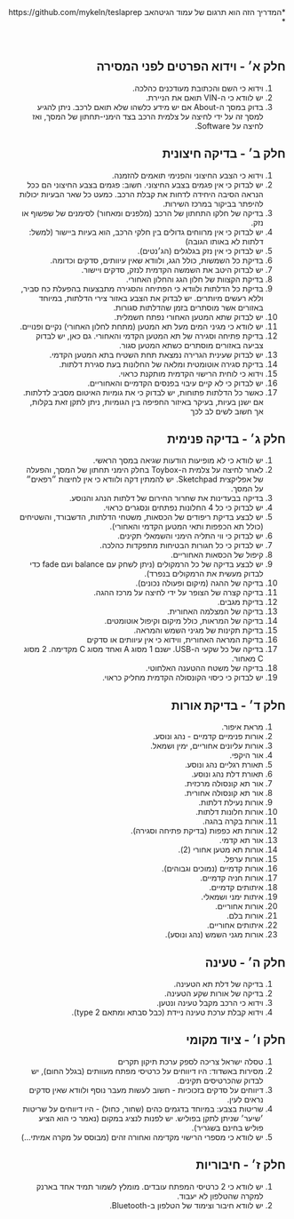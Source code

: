 <div dir="rtl">
*המדריך הזה הוא תרגום של עמוד הגיטהאב https://github.com/mykeln/teslaprep * 

&#x202b; 
## חלק א׳ - וידוא הפרטים לפני המסירה
1. וידוא כי השם והכתובת מעודכנים כהלכה.
2.  יש לוודא כי ה-VIN תואם את הניירת.
3.  בדוק במסך ה-About אם יש מידע כלשהו שלא תואם לרכב. ניתן להגיע למסך זה על ידי לחיצה על צלמית הרכב בצד הימני-תחתון של המסך, ואז לחיצה על Software. 

## חלק ב׳ - בדיקה חיצונית
1.  וידוא כי הצבע החיצוני והפנימי תואמים להזמנה.
2.  יש לבדוק כי אין פגמים בצבע החיצוני. חשוב: פגמים בצבע החיצוני הם ככל הנראה הסיבה היחידה לדחות את קבלת הרכב. כמעט כל שאר הבעיות יכולות להיפתר בביקור במרכז השירות. 
3.  בדיקה של חלקו התחתון של הרכב (מלפנים ומאחור) לסימנים של שפשוף או נזק.
4.  יש לבדוק כי אין מרווחים גדולים בין חלקי הרכב, הוא בעיות ביישור (למשל: דלתות לא באותו הגובה)
5.  יש לבדוק כי אין נזק בגלגלים (הג׳נטים).
6.  בדיקת כל השמשות, כולל הגג, ולוודא שאין עיוותים, סדקים וכדומה.
7.  יש לבדוק היטב את השמשה הקדמית לנזק, סדקים ויישור.
8.  בדיקת הקצוות של חלון הגג והחלון האחורי.
9.  בדיקת כל הדלתות ולוודא כי הפתיחה והסגירה מתבצעות בהפעלת כח סביר, וללא רעשים מיותרים. יש לבדוק את הצבע באזור צירי הדלתות, במיוחד באזורים אשר מוסתרים בזמן שהדלתות סגורות.
10.  יש לבדוק שתא המטען האחורי נפתח חשמלית.
11.  יש לוודא כי מגיני המים מעל תא המטען (מתחת לחלון האחורי) נקיים ופנויים.
12.  בדיקת פתיחה וסגירה של תא המטען הקדמי והאחורי. גם כאן, יש לבדוק צביעה באזורים מוסתרים כשתא המטען סגור.
13.  יש לבדוק שעינית הגרירה נמצאת תחת השטיח בתא המטען הקדמי.
14.  בדיקת סגירה אוטומטית ומלאה של החלונות בעת סגירת דלתות.
15.  וידוא כי לוחית הרישוי הקדמית מותקנת כראוי.
16.  יש לבדוק כי לא קיים עיבוי בפנסים הקדמיים והאחוריים.
17.  כאשר כל הדלתות פתוחות, יש לבדוק כי את גומיות האיטום מסביב לדלתות. אם ישנן בעיות, בעיקר באיזור החפיפה בין הגומיות, ניתן לתקן זאת בקלות, אך חשוב לשים לב לכך

## חלק ג׳ - בדיקה פנימית
1.  יש לוודא כי לא מופיעות הודעות שגיאה במסך הראשי.
2.  לאחר לחיצה על צלמית ה-Toybox בחלק הימני תחתון של המסך, והפעלה של אפליקצית Sketchpad.  יש להמתין דקה ולוודא כי אין לחיצות ״רפאים״ על המסך.
3.  בדיקה בבעדינות את שחרור החירום של דלתות הנהג והנוסע.
4.  יש לבדוק כי כל 4 החלונות נפתחים ונסגרים כראוי.
5.  יש לבצע בדיקת ריפודים של הכסאות, משטחי הדלתות, הדשבורד, והשטיחים (כולל תא הכפפות ותאי המטען הקדמי והאחורי).
6.  יש לבדוק כי ווי התליה הימני והשמאלי תקינים.
7.  יש לבדוק כי כל חגורות הבטיחות מתפקדות כהלכה.
8.  קיפול של הכסאות האחוריים.
9.  יש לבצע בדיקה של כל הרמקולים (ניתן לשחק עם balance ועם fade כדי לבדוק מעשית את הרמקולים בנפרד).
10.  בדיקה של ההגה (מיקום ופעולה נכונים).
11.  בדיקה קצרה של הצופר על ידי לחיצה על מרכז ההגה.
12.  בדיקת מגבים.
13.  בדיקה של המצלמה האחורית.
14.  בדיקה של המראות, כולל מיקום וקיפול אוטומטים.
15.  בדיקת תקינות של מגיני השמש והמראה.
16.  בדיקת המראה האחורית, ווידוא כי אין עיוותים או סדקים
17.  בדיקה של כל שקעי ה-USB. ישנם 1 מסוג A ואחד מסוג C מקדימה. 2 מסוג C מאחור.
18.  בדיקה של משטח ההטענה האלחוטי.
19.  יש לבדוק כי כיסוי הקונסולה הקדמית מחליק כראוי.

## חלק ד׳ - בדיקת אורות
1.  מראת איפור.
2.  אורות פנימיים קדמיים - נהג ונוסע.
3.  אורות עליונים אחוריים, ימין ושמאל.
4.  אור היקפי.
5.  תאורת רגליים נהג ונוסע.
6.  תאורת דלת נהג ונוסע.
7.  אור תא קונסולה מרכזית.
8.  אור תא קונסולה אחורית.
9.  אורות נעילת דלתות.
10.  אורות חלונות דלתות.
11.  אורות בקרה בהגה.
12.  אורות תא כפפות (בדיקת פתיחה וסגירה).
13.  אור תא קדמי.
14.  אורות תא מטען אחורי (2).
15.  אורות ערפל.
16.  אורות קדמיים (נמוכים וגבוהים).
17.  אורות חניה קדמיים.
18.  איתותים קדמיים.
19.  איתות ימני ושמאלי.
20.  אורות אחוריים.
21.  אורות בלם.
22.  איתותים אחוריים.
23.  אורות מגני השמש (נהג ונוסע).

## חלק ה׳ - טעינה
1.  בדיקה של דלת תא הטעינה.
2.  בדיקה של אורות שקע הטעינה.
3.  וידוא כי הרכב מקבל טעינה ונטען.
4.  וידוא קבלת ערכת טעינה ניידת (כבל סבתא ומתאם type 2).
    
## חלק ו׳ - ציוד מקומי
1.  טסלה ישראל צריכה לספק ערכת תיקון תקרים
2.  מסירות באשדוד: היו דיווחים על כרטיסי מפתח מעוותים (בגלל החום), יש לבדוק שהכרטיסים תקינים.
3.  דיווחים על סדקים בזכוכיות - חשוב לעשות מעבר נוסף ולוודא שאין סדקים נראים לעין.
4.  שריטות בצבע: במיוחד בדגמים כהים (שחור, כחול) - היו דיווחים על שריטות ׳שיער׳ שניתן לתקן בפוליש. יש לפנות לנציג במקום (נאמר כי הוא הציע פוליש בחינם בשגריר).
5.  יש לוודא כי מספרי הרישוי מקדימה ואחורה זהים (מבוסס על מקרה אמיתי...)
    
## חלק ז׳ - חיבוריות
1.  יש לוודא כי 2 כרטיסי המפתח עובדים. מומלץ לשמור תמיד אחד בארנק למקרה שהטלפון לא יעבוד.
2.  יש לוודא חיבור וצימוד של הטלפון ב-Bluetooth.
